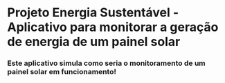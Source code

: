 # Projeto Energia Sustentável - Aplicativo para monitorar a geração de energia de um painel solar

### Este aplicativo simula como seria o monitoramento de um painel solar em funcionamento!
